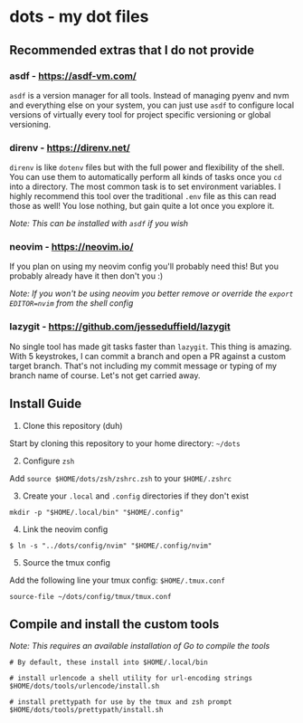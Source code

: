 # dots - my dot files

## Recommended extras that I do not provide

### asdf - https://asdf-vm.com/

`asdf` is a version manager for all tools. Instead of managing pyenv and nvm and everything else on your
system, you can just use `asdf` to configure local versions of virtually every tool for project specific
versioning or global versioning.

### direnv - https://direnv.net/

`direnv` is like `dotenv` files but with the full power and flexibility of the shell. You can use
them to automatically perform all kinds of tasks once you `cd` into a directory. The most common
task is to set environment variables. I highly recommend this tool over the traditional `.env`
file as this can read those as well! You lose nothing, but gain quite a lot once you explore it.

_Note: This can be installed with `asdf` if you wish_

### neovim - https://neovim.io/

If you plan on using my neovim config you'll probably need this! But you probably already have it then
don't you :)

_Note: If you won't be using neovim you better remove or override the `export EDITOR=nvim` from the shell config_

### lazygit - https://github.com/jesseduffield/lazygit

No single tool has made git tasks faster than `lazygit`. This thing is amazing. With 5 keystrokes, I can 
commit a branch and open a PR against a custom target branch. That's not including my commit message
or typing of my branch name of course. Let's not get carried away.

## Install Guide

1. Clone this repository (duh)

Start by cloning this repository to your home directory: `~/dots`

2. Configure `zsh`

Add `source $HOME/dots/zsh/zshrc.zsh` to your `$HOME/.zshrc`

3. Create your `.local` and `.config` directories if they don't exist

```shell
mkdir -p "$HOME/.local/bin" "$HOME/.config"
```

4. Link the neovim config

```shell
$ ln -s "../dots/config/nvim" "$HOME/.config/nvim"
```

5. Source the tmux config

Add the following line your tmux config: `$HOME/.tmux.conf`

```tmux
source-file ~/dots/config/tmux/tmux.conf
```

## Compile and install the custom tools

_Note: This requires an available installation of Go to compile the tools_

```shell
# By default, these install into $HOME/.local/bin

# install urlencode a shell utility for url-encoding strings
$HOME/dots/tools/urlencode/install.sh

# install prettypath for use by the tmux and zsh prompt
$HOME/dots/tools/prettypath/install.sh
```
